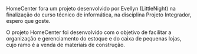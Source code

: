 HomeCenter fora um projeto desenvolvido por Evellyn (LittleNight) na finalização do curso técnico de informática,
na disciplina Projeto Integrador, espero que goste.

O projeto HomeCenter foi desenvolvido com o objetivo de facilitar a organização e gerenciamento do estoque e
do caixa de pequenas lojas, cujo ramo é a venda de materiais de construção.
